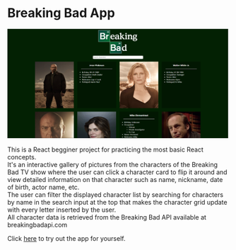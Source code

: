 # Breaking Bad App

<img src="screenshots/BreakingBad2.png" width="500">

This is a React begginer project for practicing the most basic React concepts.<br/>
It's an interactive gallery of pictures from the characters of the Breaking Bad TV show where the user can click a character card to flip it around and view detailed information on that character such as name, nickname, date of birth, actor name, etc.<br/>
The user can filter the displayed character list by searching for characters by name in the search input at the top that makes the character grid update with every letter inserted by the user.<br/>
All character data is retrieved from the Breaking Bad API available at breakingbadapi.com

Click <a href="https://adtx.github.io/breaking-bad-app/" target="_blank">here</a> to try out the app for yourself.
